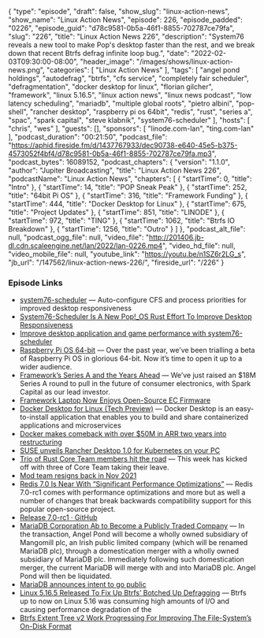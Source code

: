 {
  "type": "episode",
  "draft": false,
  "show_slug": "linux-action-news",
  "show_name": "Linux Action News",
  "episode": 226,
  "episode_padded": "0226",
  "episode_guid": "d78c9581-0b5a-46f1-8855-702787ce79fa",
  "slug": "226",
  "title": "Linux Action News 226",
  "description": "System76 reveals a new tool to make Pop's desktop faster than the rest, and we break down that recent Btrfs defrag infinite loop bug.",
  "date": "2022-02-03T09:30:00-08:00",
  "header_image": "/images/shows/linux-action-news.png",
  "categories": [
    "Linux Action News"
  ],
  "tags": [
    "angel pond holdings",
    "autodefrag",
    "btrfs",
    "cfs service",
    "completely fair scheduler",
    "defragmentation",
    "docker desktop for linux",
    "florian gilcher",
    "framework",
    "linux 5.16.5",
    "linux action news",
    "linux news podcast",
    "low latency scheduling",
    "mariadb",
    "multiple global roots",
    "pietro albini",
    "pop-shell",
    "rancher desktop",
    "raspberry pi os 64bit",
    "redis",
    "rust",
    "series a",
    "spac",
    "spark capital",
    "steve klabnik",
    "system76-scheduler"
  ],
  "hosts": [
    "chris",
    "wes"
  ],
  "guests": [],
  "sponsors": [
    "linode.com-lan",
    "ting.com-lan"
  ],
  "podcast_duration": "00:21:50",
  "podcast_file": "https://aphid.fireside.fm/d/1437767933/dec90738-e640-45e5-b375-4573052f4bf4/d78c9581-0b5a-46f1-8855-702787ce79fa.mp3",
  "podcast_bytes": 16089152,
  "podcast_chapters": {
    "version": "1.1.0",
    "author": "Jupiter Broadcasting",
    "title": "Linux Action News 226",
    "podcastName": "Linux Action News",
    "chapters": [
      {
        "startTime": 0,
        "title": "Intro"
      },
      {
        "startTime": 14,
        "title": "POP Sneak Peak"
      },
      {
        "startTime": 252,
        "title": "64bit Pi OS"
      },
      {
        "startTime": 316,
        "title": "Framework Funding"
      },
      {
        "startTime": 444,
        "title": "Docker Desktop for Linux"
      },
      {
        "startTime": 675,
        "title": "Project Updates"
      },
      {
        "startTime": 851,
        "title": "LINODE"
      },
      {
        "startTime": 972,
        "title": "TING"
      },
      {
        "startTime": 1062,
        "title": "Btrfs IO Breakdown"
      },
      {
        "startTime": 1256,
        "title": "Outro"
      }
    ]
  },
  "podcast_alt_file": null,
  "podcast_ogg_file": null,
  "video_file": "http://201406.jb-dl.cdn.scaleengine.net/lan/2022/lan-0226.mp4",
  "video_hd_file": null,
  "video_mobile_file": null,
  "youtube_link": "https://youtu.be/n1SZ6r2LG_s",
  "jb_url": "/147562/linux-action-news-226/",
  "fireside_url": "/226"
}


### Episode Links

  * [system76-scheduler](https://github.com/pop-os/system76-scheduler "system76-scheduler") — Auto-configure CFS and process priorities for improved desktop responsiveness
  * [System76-Scheduler Is A New Pop!_OS Rust Effort To Improve Desktop Responsiveness](https://www.phoronix.com/scan.php?page=news_item&px=System76-Scheduler-1.0 "System76-Scheduler Is A New Pop!_OS Rust Effort To Improve Desktop Responsiveness")
  * [Improve desktop application and game performance with system76-scheduler](https://www.reddit.com/r/linux/comments/sirees/improve_desktop_application_and_game_performance/ "Improve desktop application and game performance with system76-scheduler")
  * [Raspberry Pi OS 64-bit](https://www.raspberrypi.com/news/raspberry-pi-os-64-bit/ "Raspberry Pi OS 64-bit") — Over the past year, we’ve been trialling a beta of Raspberry Pi OS in glorious 64-bit. Now it’s time to open it up to a wider audience.
  * [Framework’s Series A and the Years Ahead](https://frame.work/blog/frameworks-series-a-and-the-years-ahead "Framework’s Series A and the Years Ahead") — We’ve just raised an $18M Series A round to pull in the future of consumer electronics, with Spark Capital as our lead investor. 
  * [Framework Laptop Now Enjoys Open-Source EC Firmware](https://www.phoronix.com/scan.php?page=news_item&px=Framework-Laptop-Open-EC "Framework Laptop Now Enjoys Open-Source EC Firmware")
  * [Docker Desktop for Linux (Tech Preview)](https://docs.docker.com/desktop/linux/ "Docker Desktop for Linux \(Tech Preview\)") — Docker Desktop is an easy-to-install application that enables you to build and share containerized applications and microservices
  * [Docker makes comeback with over $50M in ARR two years into restructuring](https://techcrunch.com/2022/02/01/docker-makes-comeback-reaching-over-50m-in-arr/ "Docker makes comeback with over $50M in ARR two years into restructuring")
  * [SUSE unveils Rancher Desktop 1.0 for Kubernetes on your PC](https://www.zdnet.com/article/rancher-desktop-1-0-for-working-with-kubernetes-on-your-pc-arrives/ "SUSE unveils Rancher Desktop 1.0 for Kubernetes on your PC")
  * [Trio of Rust Core Team members hit the road](https://www.theregister.com/2022/02/01/rust_core_team_departures/ "Trio of Rust Core Team members hit the road") — This week has kicked off with three of Core Team taking their leave.
  * [Mod team resigns back in Nov 2021](https://github.com/rust-lang/team/pull/671 "Mod team resigns back in Nov 2021")
  * [Redis 7.0 Is Near With “Significant Performance Optimizations”](https://www.phoronix.com/scan.php?page=news_item&px=Redis-7.0-rc1 "Redis 7.0 Is Near With “Significant Performance Optimizations”") — Redis 7.0-rc1 comes with performance optimizations and more but as well a number of changes that break backwards compatibility support for this popular open-source project. 
  * [Release 7.0-rc1 · GitHub](https://github.com/redis/redis/releases/tag/7.0-rc1 "Release 7.0-rc1 · GitHub")
  * [MariaDB Corporation Ab to Become a Publicly Traded Company](https://mariadb.com/newsroom/press-releases/mariadb-corporation-ab-to-become-a-publicly-traded-company-via-combination-with-angel-pond-holdings-corporation/ "MariaDB Corporation Ab to Become a Publicly Traded Company") — In the transaction, Angel Pond will become a wholly owned subsidiary of Mangomill plc, an Irish public limited company (which will be renamed MariaDB plc), through a domestication merger with a wholly owned subsidiary of MariaDB plc. Immediately following such domestication merger, the current MariaDB will merge with and into MariaDB plc. Angel Pond will then be liquidated.
  * [MariaDB announces intent to go public](https://www.zdnet.com/article/mariadb-announces-intent-to-go-public/ "MariaDB announces intent to go public")
  * [Linux 5.16.5 Released To Fix Up Btrfs’ Botched Up Defragging](https://www.phoronix.com/scan.php?page=news_item&px=Linux-5.16-Better-Btrfs "Linux 5.16.5 Released To Fix Up Btrfs’ Botched Up Defragging") — Btrfs up to now on Linux 5.16 was consuming high amounts of I/O and causing performance degradation of the
  * [Btrfs Extent Tree v2 Work Progressing For Improving The File-System’s On-Disk Format](https://www.phoronix.com/scan.php?page=news_item&px=Btrfs-Extent-Tree-v2-Next "Btrfs Extent Tree v2 Work Progressing For Improving The File-System’s On-Disk Format")


